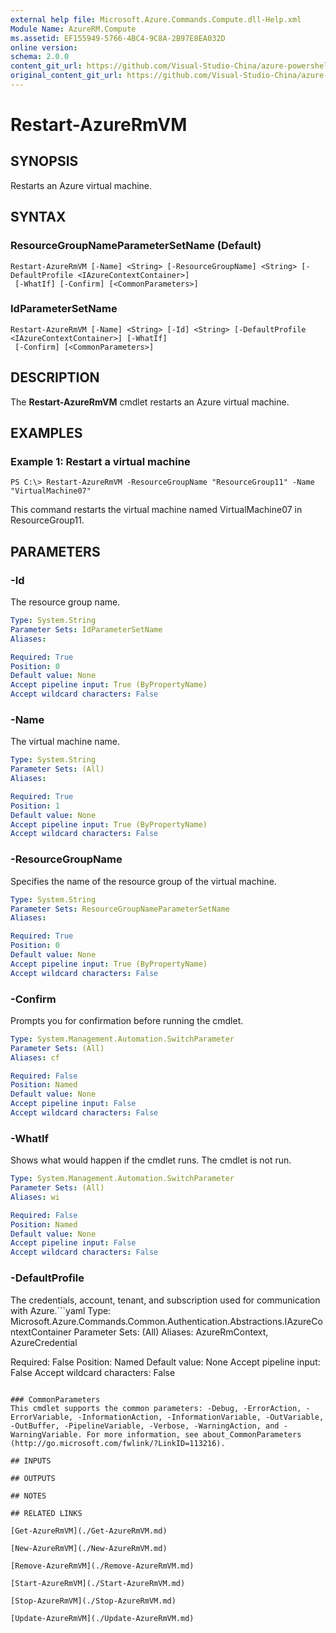 ```yaml
---
external help file: Microsoft.Azure.Commands.Compute.dll-Help.xml
Module Name: AzureRM.Compute
ms.assetid: EF155949-5766-4BC4-9C8A-2B97E8EA032D
online version:
schema: 2.0.0
content_git_url: https://github.com/Visual-Studio-China/azure-powershell/blob/preview/src/ResourceManager/Compute/Stack/Commands.Compute/help/Restart-AzureRmVM.md
original_content_git_url: https://github.com/Visual-Studio-China/azure-powershell/blob/preview/src/ResourceManager/Compute/Stack/Commands.Compute/help/Restart-AzureRmVM.md
---
```


# Restart-AzureRmVM

## SYNOPSIS
Restarts an Azure virtual machine.

## SYNTAX

### ResourceGroupNameParameterSetName (Default)
```
Restart-AzureRmVM [-Name] <String> [-ResourceGroupName] <String> [-DefaultProfile <IAzureContextContainer>]
 [-WhatIf] [-Confirm] [<CommonParameters>]
```

### IdParameterSetName
```
Restart-AzureRmVM [-Name] <String> [-Id] <String> [-DefaultProfile <IAzureContextContainer>] [-WhatIf]
 [-Confirm] [<CommonParameters>]
```

## DESCRIPTION
The **Restart-AzureRmVM** cmdlet restarts an Azure virtual machine.

## EXAMPLES

### Example 1: Restart a virtual machine
```
PS C:\> Restart-AzureRmVM -ResourceGroupName "ResourceGroup11" -Name "VirtualMachine07"
```

This command restarts the virtual machine named VirtualMachine07 in ResourceGroup11.

## PARAMETERS

### -Id
The resource group name.

```yaml
Type: System.String
Parameter Sets: IdParameterSetName
Aliases:

Required: True
Position: 0
Default value: None
Accept pipeline input: True (ByPropertyName)
Accept wildcard characters: False
```

### -Name
The virtual machine name.

```yaml
Type: System.String
Parameter Sets: (All)
Aliases:

Required: True
Position: 1
Default value: None
Accept pipeline input: True (ByPropertyName)
Accept wildcard characters: False
```

### -ResourceGroupName
Specifies the name of the resource group of the virtual machine.

```yaml
Type: System.String
Parameter Sets: ResourceGroupNameParameterSetName
Aliases:

Required: True
Position: 0
Default value: None
Accept pipeline input: True (ByPropertyName)
Accept wildcard characters: False
```

### -Confirm
Prompts you for confirmation before running the cmdlet.

```yaml
Type: System.Management.Automation.SwitchParameter
Parameter Sets: (All)
Aliases: cf

Required: False
Position: Named
Default value: None
Accept pipeline input: False
Accept wildcard characters: False
```

### -WhatIf
Shows what would happen if the cmdlet runs. The cmdlet is not run.

```yaml
Type: System.Management.Automation.SwitchParameter
Parameter Sets: (All)
Aliases: wi

Required: False
Position: Named
Default value: None
Accept pipeline input: False
Accept wildcard characters: False
```

### -DefaultProfile
The credentials, account, tenant, and subscription used for communication with Azure.```yaml
Type: Microsoft.Azure.Commands.Common.Authentication.Abstractions.IAzureContextContainer
Parameter Sets: (All)
Aliases: AzureRmContext, AzureCredential

Required: False
Position: Named
Default value: None
Accept pipeline input: False
Accept wildcard characters: False
```

### CommonParameters
This cmdlet supports the common parameters: -Debug, -ErrorAction, -ErrorVariable, -InformationAction, -InformationVariable, -OutVariable, -OutBuffer, -PipelineVariable, -Verbose, -WarningAction, and -WarningVariable. For more information, see about_CommonParameters (http://go.microsoft.com/fwlink/?LinkID=113216).

## INPUTS

## OUTPUTS

## NOTES

## RELATED LINKS

[Get-AzureRmVM](./Get-AzureRmVM.md)

[New-AzureRmVM](./New-AzureRmVM.md)

[Remove-AzureRmVM](./Remove-AzureRmVM.md)

[Start-AzureRmVM](./Start-AzureRmVM.md)

[Stop-AzureRmVM](./Stop-AzureRmVM.md)

[Update-AzureRmVM](./Update-AzureRmVM.md)


